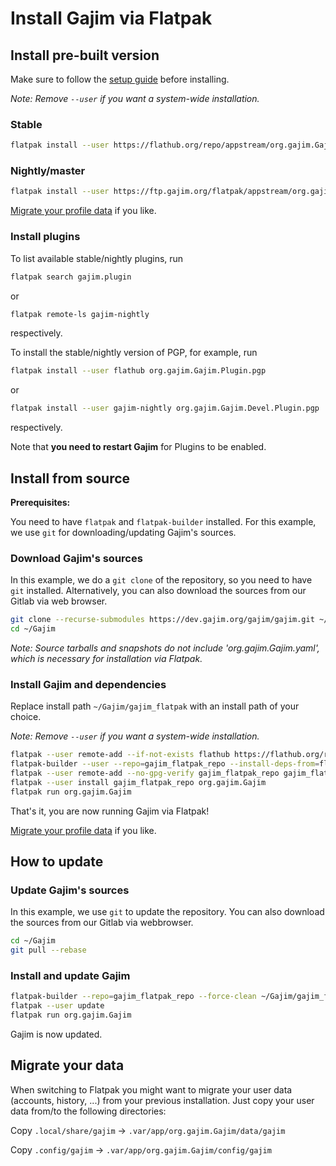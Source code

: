 # Install Gajim via Flatpak

## Install pre-built version

Make sure to follow the [setup guide](https://flatpak.org/setup/) before installing.

*Note: Remove `--user` if you want a system-wide installation.*

### Stable

```bash
flatpak install --user https://flathub.org/repo/appstream/org.gajim.Gajim.flatpakref
```

### Nightly/master

```bash
flatpak install --user https://ftp.gajim.org/flatpak/appstream/org.gajim.Gajim.Devel.flatpakref
```

[Migrate your profile data](#migrate-your-data) if you like.

### Install plugins

To list available stable/nightly plugins, run

```bash
flatpak search gajim.plugin
```

or

```bash
flatpak remote-ls gajim-nightly
```

respectively.

To install the stable/nightly version of PGP, for example, run

```bash
flatpak install --user flathub org.gajim.Gajim.Plugin.pgp
```

or

```bash
flatpak install --user gajim-nightly org.gajim.Gajim.Devel.Plugin.pgp
```

respectively.

Note that **you need to restart Gajim** for Plugins to be enabled.

## Install from source

**Prerequisites:**

You need to have `flatpak` and `flatpak-builder` installed. For this example, we use `git` for downloading/updating Gajim's sources.

### Download Gajim's sources

In this example, we do a `git clone` of the repository, so you need to have `git` installed.
Alternatively, you can also download the sources from our Gitlab via web browser.

```bash
git clone --recurse-submodules https://dev.gajim.org/gajim/gajim.git ~/Gajim
cd ~/Gajim
```

*Note: Source tarballs and snapshots do _not_ include 'org.gajim.Gajim.yaml', which is necessary for installation via Flatpak.*

### Install Gajim and dependencies

Replace install path `~/Gajim/gajim_flatpak` with an install path of your choice.

*Note: Remove `--user` if you want a system-wide installation.*

```bash
flatpak --user remote-add --if-not-exists flathub https://flathub.org/repo/flathub.flatpakrepo
flatpak-builder --user --repo=gajim_flatpak_repo --install-deps-from=flathub --force-clean ~/Gajim/gajim_flatpak ~/Gajim/flatpak/org.gajim.Gajim.yaml
flatpak --user remote-add --no-gpg-verify gajim_flatpak_repo gajim_flatpak_repo
flatpak --user install gajim_flatpak_repo org.gajim.Gajim
flatpak run org.gajim.Gajim
```

That's it, you are now running Gajim via Flatpak!

[Migrate your profile data](#migrate-your-data) if you like.

## How to update

### Update Gajim's sources

In this example, we use `git` to update the repository. You can also download the sources from our Gitlab via webbrowser.

```bash
cd ~/Gajim
git pull --rebase
```

### Install and update Gajim

```bash
flatpak-builder --repo=gajim_flatpak_repo --force-clean ~/Gajim/gajim_flatpak ~/Gajim/flatpak/org.gajim.Gajim.yaml
flatpak --user update
flatpak run org.gajim.Gajim
```

Gajim is now updated.

## Migrate your data

When switching to Flatpak you might want to migrate your user data (accounts, history, ...) from your previous installation. Just copy your user data from/to the following directories:

Copy `.local/share/gajim` -> `.var/app/org.gajim.Gajim/data/gajim`

Copy `.config/gajim` -> `.var/app/org.gajim.Gajim/config/gajim`
